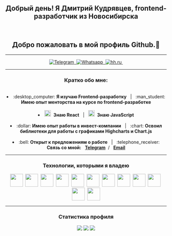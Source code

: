 <div id="header" align="center">
	<h2>Добрый день! Я Дмитрий Кудрявцев, frontend-разработчик из Новосибирска</h2>
  <br>
  <h2>Добро пожаловать в мой профиль Github.👋</h2>
  <hr>
</div>
<div id="socials" align="center">
  <a href="https://t.me/splcell">
	<img src="https://img.shields.io/badge/TeleGram-yellow?style=for-the-badge&logo=telegram&logoColor=white" alt="Telegram"/>&nbsp
  </a>
  <a href="https://wa.me/qr/OCE25BZA37FSD1">
  <img src="https://img.shields.io/badge/WhatsApp-yellow?style=for-the-badge&logo=whatsapp&logoColor=white" alt="Whatsapp"/>&nbsp
  </a>
  <a href="https://novosibirsk.hh.ru/resume/ac8e38edff0b1a7ea90039ed1f4f673165734b">
  <img src="https://img.shields.io/badge/HH.ru-yellow?style=for-the-badge&logo=headhunter&logoColor=white" alt="hh.ru"/>&nbsp
</a>
</div>
<hr>
<div id="about" align="center">
 <h3> Кратко обо мне: </h3>
</div>
<br>
<li align="center">
 :desktop_computer: <b>Я изучаю Frontend-разработку</b> &nbsp; | &nbsp;
 :man_student: <b>Имею опыт менторства на курсе по frontend-разработке</b>
</li>
<br>
<li align="center">
 <img src="https://cdn.jsdelivr.net/gh/devicons/devicon/icons/react/react-original.svg" width="20" height="20"/>&nbsp; <b>Знаю React</b> &nbsp; | &nbsp;
 <img src="https://cdn.jsdelivr.net/gh/devicons/devicon/icons/javascript/javascript-original.svg" width="20" height="20"/>&nbsp; <b>Знаю JavaScript</b>
</li>
<br>
<li align="center">
:dollar: <b>Имею опыт работы в инвест-компании</b> &nbsp; | &nbsp;
:chart: <b>Освоил библиотеки для работы с графиками Highcharts и Chart.js</b>
</li>
<br>
<li align="center">
:bell: <b>Открыт к предложениям о работе</b>  &nbsp; | &nbsp;
:telephone_receiver: <b>Связь со мной:</b> &nbsp; <b><a href="https://t.me/splcell">Telegram</a></b>  &nbsp;/ &nbsp; <b><a href="" mailto:splcell2013@gmail.com>Email</a></b>
</li>
<hr>
<div id="technologies" align="center" display="inline">
   <h3>Технологии, которыми я владею</h3>
   <img src="https://cdn.jsdelivr.net/gh/devicons/devicon/icons/figma/figma-original.svg" width="40" height="40"/>&nbsp;
   <img src="https://cdn.jsdelivr.net/gh/devicons/devicon/icons/vscode/vscode-original.svg" width="40" height="40"/>&nbsp;
   <img src="https://cdn.jsdelivr.net/gh/devicons/devicon/icons/html5/html5-original.svg" width="40" height="40"/>&nbsp;
   <img src="https://cdn.jsdelivr.net/gh/devicons/devicon/icons/css3/css3-original.svg" width="40" height="40"/>&nbsp;
   <img src="https://cdn.jsdelivr.net/gh/devicons/devicon/icons/sass/sass-original.svg" width="40" height="40"/>&nbsp;
   <img src="https://cdn.jsdelivr.net/gh/devicons/devicon/icons/bootstrap/bootstrap-original.svg" width="40" height="40"/>&nbsp;
   <img src="https://cdn.jsdelivr.net/gh/devicons/devicon/icons/jquery/jquery-original.svg" width="40" height="40"/>&nbsp;
   <img src="https://cdn.jsdelivr.net/gh/devicons/devicon/icons/javascript/javascript-original.svg" width="40" height="40"/>&nbsp;
   <img src="https://cdn.jsdelivr.net/gh/devicons/devicon/icons/react/react-original.svg" width="40" height="40"/>&nbsp;
   <img src="https://cdn.jsdelivr.net/gh/devicons/devicon/icons/npm/npm-original-wordmark.svg" width="40" height="40"/>&nbsp;
   <img src="https://cdn.jsdelivr.net/gh/devicons/devicon/icons/git/git-original.svg" width="40" height="40"/>&nbsp;
   <img src="https://cdn.jsdelivr.net/gh/devicons/devicon/icons/gulp/gulp-plain.svg" width="40" height="40"/>
</div>
<hr>
<h3 align="center">Статистика профиля</h3>
<div id="stat" align="center">
	<img src="https://github-profile-summary-cards.vercel.app/api/cards/profile-details?username=splcell&theme=slateorange"/>
	<img src="https://github-profile-summary-cards.vercel.app/api/cards/most-commit-language?username=splcell&theme=slateorange"/>
	<img src="https://github-profile-summary-cards.vercel.app/api/cards/stats?username=splcell&theme=slateorange"/>
</div>









